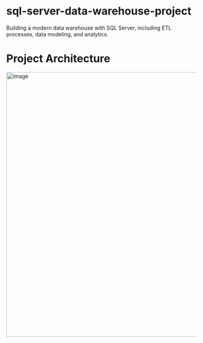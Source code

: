 # sql-server-data-warehouse-project
Building a modern data warehouse with SQL Server, including ETL processes, data modeling, and analytics.


# Project Architecture
<img width="1108" height="701" alt="image" src="https://github.com/user-attachments/assets/a13ed513-2601-4ce6-b258-11c163401dd1" />
